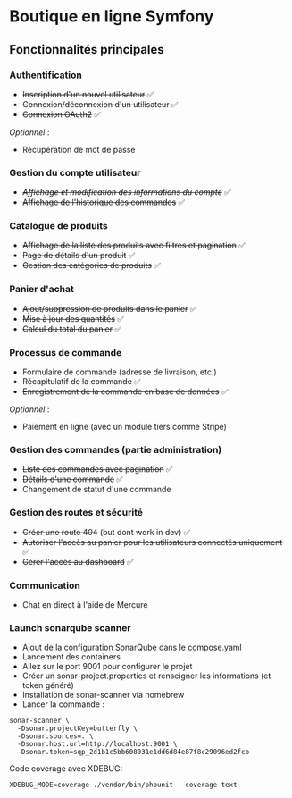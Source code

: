 # Boutique en ligne Symfony

## Fonctionnalités principales

### Authentification
- ~~Inscription d'un nouvel utilisateur~~ ✅
- ~~Connexion/déconnexion d'un utilisateur~~ ✅
-  ~~Connexion OAuth2~~ ✅


_Optionnel_ :
- Récupération de mot de passe

### Gestion du compte utilisateur
- ~~_Affichage et modification des informations du compte_~~ ✅
- ~~Affichage de l'historique des commandes~~ ✅

### Catalogue de produits

- ~~Affichage de la liste des produits avec filtres et pagination~~ ✅
- ~~Page de détails d'un produit~~ ✅
- ~~Gestion des catégories de produits~~ ✅

### Panier d'achat
- ~~Ajout/suppression de produits dans le panier~~ ✅
- ~~Mise à jour des quantités~~ ✅
- ~~Calcul du total du panier~~ ✅

### Processus de commande
- Formulaire de commande (adresse de livraison, etc.)
- ~~Récapitulatif de la commande~~ ✅
- ~~Enregistrement de la commande en base de données~~ ✅

_Optionnel_ :
- Paiement en ligne (avec un module tiers comme Stripe)

### Gestion des commandes (partie administration)
- ~~Liste des commandes avec pagination~~ ✅
- ~~Détails d'une commande~~ ✅
- Changement de statut d'une commande

### Gestion des routes et sécurité 
- ~~Créer une route 404~~ (but dont work in dev) ✅
- ~~Autoriser l'accès au panier pour les utilisateurs connectés uniquement~~ ✅
- ~~Gérer l'accès au dashboard~~ ✅

### Communication
- Chat en direct à l'aide de Mercure


### Launch sonarqube scanner 

- Ajout de la configuration SonarQube dans le compose.yaml 
- Lancement des containers
- Allez sur le port 9001 pour configurer le projet
- Créer un sonar-project.properties et renseigner les informations (et token généré)
- Installation de sonar-scanner via homebrew
- Lancer la commande : 

```
sonar-scanner \
  -Dsonar.projectKey=butterfly \
  -Dsonar.sources=. \
  -Dsonar.host.url=http://localhost:9001 \
  -Dsonar.token=sqp_2d1b1c5bb608031e1dd6d84e87f8c29096ed2fcb

```


Code coverage avec XDEBUG:

``
 XDEBUG_MODE=coverage ./vendor/bin/phpunit --coverage-text
``
